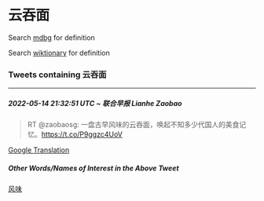 # 云吞面

Search [mdbg](https://www.mdbg.net/chinese/dictionary?page=worddict&wdrst=0&wdqb=云吞面) for definition

Search [wiktionary](https://en.wiktionary.org/wiki/云吞面) for definition

### Tweets containing 云吞面

___
##### 2022-05-14 21:32:51 UTC ~ 联合早报 Lianhe Zaobao
> RT @zaobaosg: 一盘古早风味的云吞面，唤起不知多少代国人的美食记忆。https://t.co/P9ggzc4UoV

[Google Translation](https://translate.google.com/?hi=en&tab=TT&sl=zh-CN&tl=en&op=translate&text=RT+%40zaobaosg%3A+%E4%B8%80%E7%9B%98%E5%8F%A4%E6%97%A9%E9%A3%8E%E5%91%B3%E7%9A%84%E4%BA%91%E5%90%9E%E9%9D%A2%EF%BC%8C%E5%94%A4%E8%B5%B7%E4%B8%8D%E7%9F%A5%E5%A4%9A%E5%B0%91%E4%BB%A3%E5%9B%BD%E4%BA%BA%E7%9A%84%E7%BE%8E%E9%A3%9F%E8%AE%B0%E5%BF%86%E3%80%82https%3A%2F%2Ft.co%2FP9ggzc4UoV)
##### Other Words/Names of Interest in the Above Tweet
[风味](风味.md)
